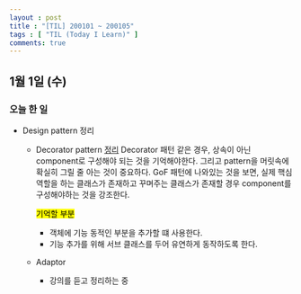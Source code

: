```yaml
---
layout : post
title : "[TIL] 200101 ~ 200105"
tags : [ "TIL (Today I Learn)" ]
comments: true
---
```


## 1월 1일 (수)
### 오늘 한 일
- Design pattern 정리
  - Decorator pattern [정리](https://nerdooit.github.io/oop_11/)
    Decorator 패턴 같은 경우, 상속이 아닌 component로 구성해야 되는 것을 기억해야한다. 그리고 pattern을 머릿속에 확실히 그릴 줄 아는 것이 중요하다. GoF 패턴에 나와있는 것을 보면, 실제 핵심역할을 하는 클래스가 존재하고 꾸며주는 클래스가 존재할 경우 component를 구성해야하는 것을 강조한다. 
 
    <mark> 기억할 부분 </mark>
    - 객체에 기능 동적인 부분을 추가할 떄 사용한다.
    - 기능 추가를 위해 서브 클래스를 두어 유연하게 동작하도록 한다.

  - Adaptor
    - 강의를 듣고 정리하는 중
  


